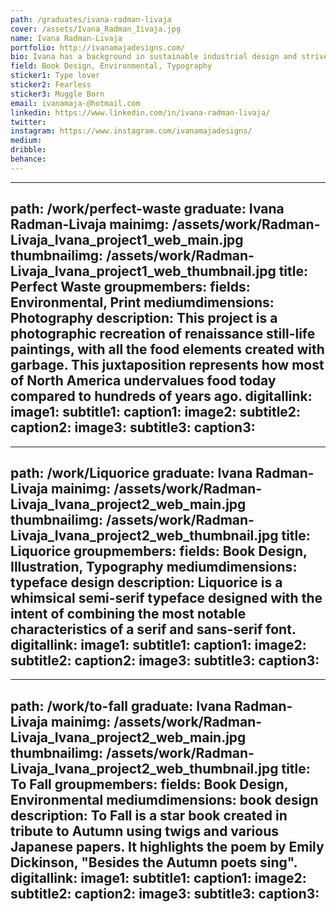 ```yaml
---
path: /graduates/ivana-radman-livaja
cover: /assets/Ivana_Radman_Iivaja.jpg
name: Ivana Radman-Livaja
portfolio: http://ivanamajadesigns.com/
bio: Ivana has a background in sustainable industrial design and strives to combine her love of product making with graphic design. She is able to create truly unique works this way, taking a variety of techniques and using them across multiple media. Ivana particularly enjoys typeface design and book design, and loves working with her hands to form a more personal connection with her work. She aims to be as environmentally friendly as possible in all her projects, and often uses recycled material or natural resources in her executions.
field: Book Design, Environmental, Typography
sticker1: Type lover
sticker2: Fearless
sticker3: Muggle Born
email: ivanamaja-@hotmail.com
linkedin: https://www.linkedin.com/in/ivana-radman-livaja/
twitter:
instagram: https://www.instagram.com/ivanamajadesigns/
medium:
dribble:
behance:
---
```


---
path: /work/perfect-waste
graduate: Ivana Radman-Livaja
mainimg: /assets/work/Radman-Livaja_Ivana_project1_web_main.jpg
thumbnailimg: /assets/work/Radman-Livaja_Ivana_project1_web_thumbnail.jpg
title: Perfect Waste 
groupmembers:
fields: Environmental, Print
mediumdimensions: Photography
description: This project is a photographic recreation of renaissance still-life paintings, with all the food elements created with garbage. This juxtaposition represents how most of North America undervalues food today compared to hundreds of years ago.
digitallink:
image1: 
subtitle1:
caption1:
image2:
subtitle2:
caption2:
image3: 
subtitle3:
caption3:
---


---
path: /work/Liquorice
graduate: Ivana Radman-Livaja
mainimg: /assets/work/Radman-Livaja_Ivana_project2_web_main.jpg
thumbnailimg: /assets/work/Radman-Livaja_Ivana_project2_web_thumbnail.jpg
title: Liquorice 
groupmembers:
fields: Book Design, Illustration, Typography
mediumdimensions: typeface design
description: Liquorice is a whimsical semi-serif typeface designed with the intent of combining the most notable characteristics of a serif and sans-serif font. 
digitallink:
image1: 
subtitle1:
caption1:
image2: 
subtitle2:
caption2:
image3: 
subtitle3:
caption3:
---


---
path: /work/to-fall
graduate: Ivana Radman-Livaja
mainimg: /assets/work/Radman-Livaja_Ivana_project2_web_main.jpg
thumbnailimg: /assets/work/Radman-Livaja_Ivana_project2_web_thumbnail.jpg
title: To Fall 
groupmembers:
fields: Book Design, Environmental
mediumdimensions: book design
description: To Fall is a star book created in tribute to Autumn using twigs and various Japanese papers. It highlights the poem by Emily Dickinson, "Besides the Autumn poets sing".
digitallink:
image1: 
subtitle1:
caption1:
image2: 
subtitle2:
caption2:
image3:
subtitle3:
caption3:
---
